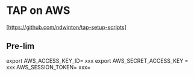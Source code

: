 # TAP on AWS

[https://github.com/ndwinton/tap-setup-scripts]

## Pre-lim

export AWS_ACCESS_KEY_ID= xxx
export AWS_SECRET_ACCESS_KEY = xxx
AWS_SESSION_TOKEN= xxx=

